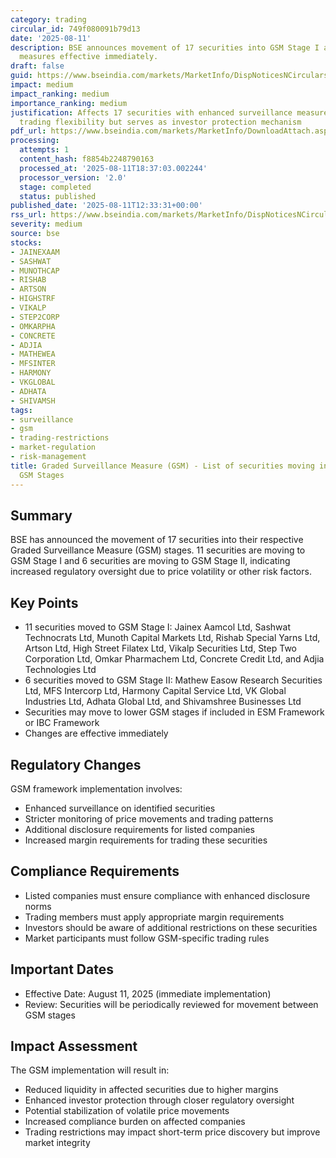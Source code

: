 ```yaml
---
category: trading
circular_id: 749f080091b79d13
date: '2025-08-11'
description: BSE announces movement of 17 securities into GSM Stage I and II surveillance
  measures effective immediately.
draft: false
guid: https://www.bseindia.com/markets/MarketInfo/DispNoticesNCirculars.aspx?Noticeid={54B7FABC-32C2-4874-A5ED-BA4490EC645D}&noticeno=20250811-40&dt=08/11/2025&icount=40&totcount=59&flag=0
impact: medium
impact_ranking: medium
importance_ranking: medium
justification: Affects 17 securities with enhanced surveillance measures that restrict
  trading flexibility but serves as investor protection mechanism
pdf_url: https://www.bseindia.com/markets/MarketInfo/DownloadAttach.aspx?id=20250811-40&attachedId=67f300fd-e268-452d-8570-72b813a62524
processing:
  attempts: 1
  content_hash: f8854b2248790163
  processed_at: '2025-08-11T18:37:03.002244'
  processor_version: '2.0'
  stage: completed
  status: published
published_date: '2025-08-11T12:33:31+00:00'
rss_url: https://www.bseindia.com/markets/MarketInfo/DispNoticesNCirculars.aspx?Noticeid={54B7FABC-32C2-4874-A5ED-BA4490EC645D}&noticeno=20250811-40&dt=08/11/2025&icount=40&totcount=59&flag=0
severity: medium
source: bse
stocks:
- JAINEXAAM
- SASHWAT
- MUNOTHCAP
- RISHAB
- ARTSON
- HIGHSTRF
- VIKALP
- STEP2CORP
- OMKARPHA
- CONCRETE
- ADJIA
- MATHEWEA
- MFSINTER
- HARMONY
- VKGLOBAL
- ADHATA
- SHIVAMSH
tags:
- surveillance
- gsm
- trading-restrictions
- market-regulation
- risk-management
title: Graded Surveillance Measure (GSM) - List of securities moving into their respective
  GSM Stages
---
```


## Summary

BSE has announced the movement of 17 securities into their respective Graded Surveillance Measure (GSM) stages. 11 securities are moving to GSM Stage I and 6 securities are moving to GSM Stage II, indicating increased regulatory oversight due to price volatility or other risk factors.

## Key Points

- 11 securities moved to GSM Stage I: Jainex Aamcol Ltd, Sashwat Technocrats Ltd, Munoth Capital Markets Ltd, Rishab Special Yarns Ltd, Artson Ltd, High Street Filatex Ltd, Vikalp Securities Ltd, Step Two Corporation Ltd, Omkar Pharmachem Ltd, Concrete Credit Ltd, and Adjia Technologies Ltd
- 6 securities moved to GSM Stage II: Mathew Easow Research Securities Ltd, MFS Intercorp Ltd, Harmony Capital Service Ltd, VK Global Industries Ltd, Adhata Global Ltd, and Shivamshree Businesses Ltd
- Securities may move to lower GSM stages if included in ESM Framework or IBC Framework
- Changes are effective immediately

## Regulatory Changes

GSM framework implementation involves:
- Enhanced surveillance on identified securities
- Stricter monitoring of price movements and trading patterns
- Additional disclosure requirements for listed companies
- Increased margin requirements for trading these securities

## Compliance Requirements

- Listed companies must ensure compliance with enhanced disclosure norms
- Trading members must apply appropriate margin requirements
- Investors should be aware of additional restrictions on these securities
- Market participants must follow GSM-specific trading rules

## Important Dates

- Effective Date: August 11, 2025 (immediate implementation)
- Review: Securities will be periodically reviewed for movement between GSM stages

## Impact Assessment

The GSM implementation will result in:
- Reduced liquidity in affected securities due to higher margins
- Enhanced investor protection through closer regulatory oversight
- Potential stabilization of volatile price movements
- Increased compliance burden on affected companies
- Trading restrictions may impact short-term price discovery but improve market integrity